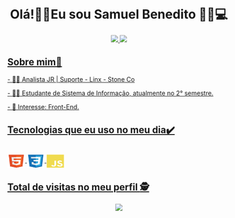 <h1 align=center> Olá!👋🏻Eu sou Samuel Benedito 👨‍💻💻 </h1>

<div align="center">
  <a href="https://github.com/SamuelBenedito">
  <img height="160em" src="https://github-readme-stats.vercel.app/api?username=SamuelBenedito&show_icons=true&theme=tokyonight&include_all_commits=true&count_private=true&border_radius=20"/>
  <img height="160em" src="https://github-readme-stats.vercel.app/api/top-langs/?username=SamuelBenedito&layout=compact&langs_count=7&theme=tokyonight&border_radius=20"/>
</div>
  
## Sobre mim📖
<p> - 👨‍💻 Analista JR | Suporte - Linx - Stone Co </p>
<p> - 👨‍🎓 Estudante de Sistema de Informação, atualmente no 2° semestre. </p>
<p> - 🎯 Interesse: Front-End. </p>
  
## Tecnologias que eu uso no meu dia✔️
  
<div style="display: inline_block"><br>
  <img align="center" alt="Samuel-HTML" height="30" width="40" src="https://raw.githubusercontent.com/devicons/devicon/master/icons/html5/html5-original.svg">
  <img align="center" alt="Samuel-CSS" height="30" width="40" src="https://raw.githubusercontent.com/devicons/devicon/master/icons/css3/css3-original.svg">
  <img align="center" alt="Samuel-Js" height="30" width="40" src="https://raw.githubusercontent.com/devicons/devicon/master/icons/javascript/javascript-plain.svg">
</div>
 
 ## Total de visitas no meu perfil :detective: <br>
 <p align="center"> 
   <img alingn="center" src="https://profile-counter.glitch.me/SamuelBenedito/count.svg" />
 </p>
